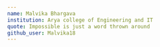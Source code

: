 ```yaml
---
name: Malvika Bhargava
institution: Arya college of Engineering and IT 
quote: Impossible is just a word thrown around
github_user: Malvika18
---
```


